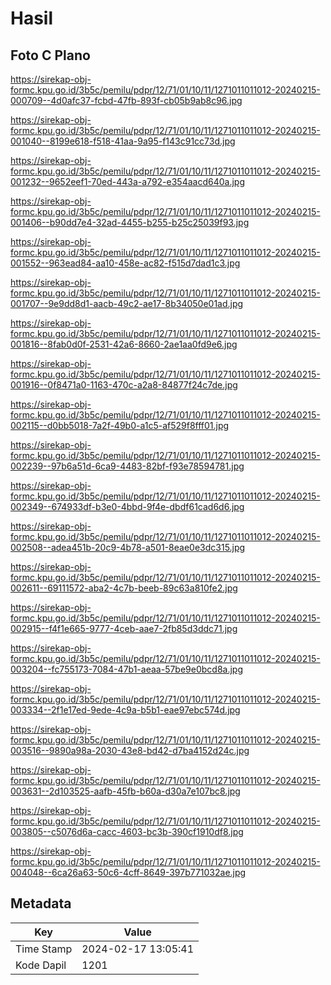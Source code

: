 # Hasil

## Foto C Plano

https://sirekap-obj-formc.kpu.go.id/3b5c/pemilu/pdpr/12/71/01/10/11/1271011011012-20240215-000709--4d0afc37-fcbd-47fb-893f-cb05b9ab8c96.jpg

https://sirekap-obj-formc.kpu.go.id/3b5c/pemilu/pdpr/12/71/01/10/11/1271011011012-20240215-001040--8199e618-f518-41aa-9a95-f143c91cc73d.jpg

https://sirekap-obj-formc.kpu.go.id/3b5c/pemilu/pdpr/12/71/01/10/11/1271011011012-20240215-001232--9652eef1-70ed-443a-a792-e354aacd640a.jpg

https://sirekap-obj-formc.kpu.go.id/3b5c/pemilu/pdpr/12/71/01/10/11/1271011011012-20240215-001406--b90dd7e4-32ad-4455-b255-b25c25039f93.jpg

https://sirekap-obj-formc.kpu.go.id/3b5c/pemilu/pdpr/12/71/01/10/11/1271011011012-20240215-001552--963ead84-aa10-458e-ac82-f515d7dad1c3.jpg

https://sirekap-obj-formc.kpu.go.id/3b5c/pemilu/pdpr/12/71/01/10/11/1271011011012-20240215-001707--9e9dd8d1-aacb-49c2-ae17-8b34050e01ad.jpg

https://sirekap-obj-formc.kpu.go.id/3b5c/pemilu/pdpr/12/71/01/10/11/1271011011012-20240215-001816--8fab0d0f-2531-42a6-8660-2ae1aa0fd9e6.jpg

https://sirekap-obj-formc.kpu.go.id/3b5c/pemilu/pdpr/12/71/01/10/11/1271011011012-20240215-001916--0f8471a0-1163-470c-a2a8-84877f24c7de.jpg

https://sirekap-obj-formc.kpu.go.id/3b5c/pemilu/pdpr/12/71/01/10/11/1271011011012-20240215-002115--d0bb5018-7a2f-49b0-a1c5-af529f8fff01.jpg

https://sirekap-obj-formc.kpu.go.id/3b5c/pemilu/pdpr/12/71/01/10/11/1271011011012-20240215-002239--97b6a51d-6ca9-4483-82bf-f93e78594781.jpg

https://sirekap-obj-formc.kpu.go.id/3b5c/pemilu/pdpr/12/71/01/10/11/1271011011012-20240215-002349--674933df-b3e0-4bbd-9f4e-dbdf61cad6d6.jpg

https://sirekap-obj-formc.kpu.go.id/3b5c/pemilu/pdpr/12/71/01/10/11/1271011011012-20240215-002508--adea451b-20c9-4b78-a501-8eae0e3dc315.jpg

https://sirekap-obj-formc.kpu.go.id/3b5c/pemilu/pdpr/12/71/01/10/11/1271011011012-20240215-002611--69111572-aba2-4c7b-beeb-89c63a810fe2.jpg

https://sirekap-obj-formc.kpu.go.id/3b5c/pemilu/pdpr/12/71/01/10/11/1271011011012-20240215-002915--f4f1e665-9777-4ceb-aae7-2fb85d3ddc71.jpg

https://sirekap-obj-formc.kpu.go.id/3b5c/pemilu/pdpr/12/71/01/10/11/1271011011012-20240215-003204--fc755173-7084-47b1-aeaa-57be9e0bcd8a.jpg

https://sirekap-obj-formc.kpu.go.id/3b5c/pemilu/pdpr/12/71/01/10/11/1271011011012-20240215-003334--2f1e17ed-9ede-4c9a-b5b1-eae97ebc574d.jpg

https://sirekap-obj-formc.kpu.go.id/3b5c/pemilu/pdpr/12/71/01/10/11/1271011011012-20240215-003516--9890a98a-2030-43e8-bd42-d7ba4152d24c.jpg

https://sirekap-obj-formc.kpu.go.id/3b5c/pemilu/pdpr/12/71/01/10/11/1271011011012-20240215-003631--2d103525-aafb-45fb-b60a-d30a7e107bc8.jpg

https://sirekap-obj-formc.kpu.go.id/3b5c/pemilu/pdpr/12/71/01/10/11/1271011011012-20240215-003805--c5076d6a-cacc-4603-bc3b-390cf1910df8.jpg

https://sirekap-obj-formc.kpu.go.id/3b5c/pemilu/pdpr/12/71/01/10/11/1271011011012-20240215-004048--6ca26a63-50c6-4cff-8649-397b771032ae.jpg


## Metadata

| Key        | Value               |
| ---------- | ------------------- |
| Time Stamp | 2024-02-17 13:05:41 |
| Kode Dapil | 1201                |



